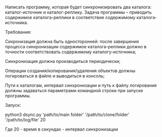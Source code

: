 Написать программу, которая будет синхронизировать два каталога: каталог-источник и каталог-реплику. Задача программы – приводить содержимое каталога-реплики в соответствие содержимому каталога-источника.

Требования:

Сихронизация должна быть односторонней: после завершения процесса синхронизации содержимое каталога-реплики должно в точности соответствовать содержимому каталогу-источника;

Синхронизация должна производиться периодически;

Операции создания/копирования/удаления объектов должны логироваться в файле и выводиться в консоль;

Пути к каталогам, интервал синхронизации и путь к файлу логирования должны задаваться параметрами командной строки при запуске программы.

Запуск:


python3 dsync.py 'path/to/main folder' '/path/to/clone/folder' '/path/to/log/file' 20


Где 20 - время в секундах - интервал синхронизации